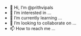 - 👋 Hi, I’m @prithvipals
- 👀 I’m interested in ...
- 🌱 I’m currently learning ...
- 💞️ I’m looking to collaborate on ...
- 📫 How to reach me ...

<!---
prithvipals/prithvipals is a ✨ special ✨ repository because its `README.md` (this file) appears on your GitHub profile.
You can click the Preview link to take a look at your changes.
--->

